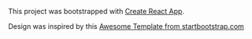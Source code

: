This project was bootstrapped with [Create React App](https://github.com/facebookincubator/create-react-app).

Design was inspired by this [Awesome Template from startbootstrap.com](https://startbootstrap.com/template-overviews/stylish-portfolio/)